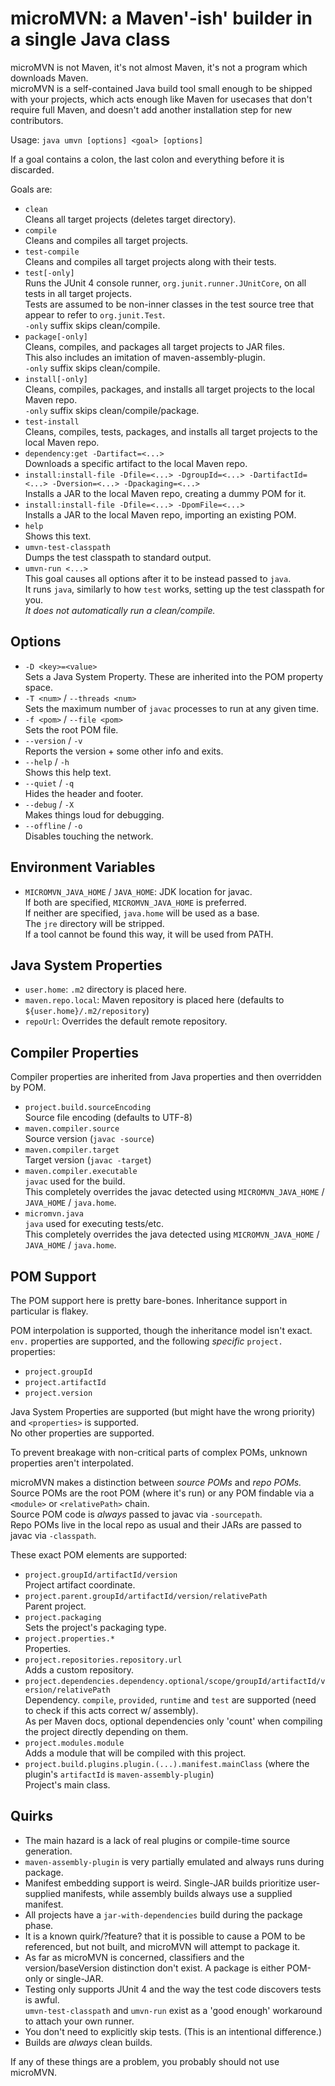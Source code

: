 # microMVN: a Maven'-ish' builder in a single Java class

microMVN is not Maven, it's not almost Maven, it's not a program which downloads Maven.\
microMVN is a self-contained Java build tool small enough to be shipped with your projects, which acts enough like Maven for usecases that don't require full Maven, and doesn't add another installation step for new contributors.

Usage: `java umvn [options] <goal> [options]`

If a goal contains a colon, the last colon and everything before it is discarded.

Goals are:

 * `clean`\
   Cleans all target projects (deletes target directory).
 * `compile`\
   Cleans and compiles all target projects.
 * `test-compile`\
   Cleans and compiles all target projects along with their tests.
 * `test[-only]`\
   Runs the JUnit 4 console runner, `org.junit.runner.JUnitCore`, on all tests in all target projects.\
   Tests are assumed to be non-inner classes in the test source tree that appear to refer to `org.junit.Test`.\
   `-only` suffix skips clean/compile.
 * `package[-only]`\
   Cleans, compiles, and packages all target projects to JAR files.\
   This also includes an imitation of maven-assembly-plugin.\
   `-only` suffix skips clean/compile.
 * `install[-only]`\
   Cleans, compiles, packages, and installs all target projects to the local Maven repo.\
   `-only` suffix skips clean/compile/package.
 * `test-install`\
   Cleans, compiles, tests, packages, and installs all target projects to the local Maven repo.
 * `dependency:get -Dartifact=<...>`\
   Downloads a specific artifact to the local Maven repo.
 * `install:install-file -Dfile=<...> -DgroupId=<...> -DartifactId=<...> -Dversion=<...> -Dpackaging=<...>`\
   Installs a JAR to the local Maven repo, creating a dummy POM for it.
 * `install:install-file -Dfile=<...> -DpomFile=<...>`\
   Installs a JAR to the local Maven repo, importing an existing POM.
 * `help`\
   Shows this text.
 * `umvn-test-classpath`\
   Dumps the test classpath to standard output.
 * `umvn-run <...>`\
   This goal causes all options after it to be instead passed to `java`.\
   It runs `java`, similarly to how `test` works, setting up the test classpath for you.\
   *It does not automatically run a clean/compile.*

## Options

 * `-D <key>=<value>`\
   Sets a Java System Property. These are inherited into the POM property space.
 * `-T <num>` / `--threads <num>`\
   Sets the maximum number of `javac` processes to run at any given time.
 * `-f <pom>` / `--file <pom>`\
   Sets the root POM file.
 * `--version` / `-v`\
   Reports the version + some other info and exits.
 * `--help` / `-h`\
   Shows this help text.
 * `--quiet` / `-q`\
   Hides the header and footer.
 * `--debug` / `-X`\
   Makes things loud for debugging.
 * `--offline` / `-o`\
   Disables touching the network.

## Environment Variables

 * `MICROMVN_JAVA_HOME` / `JAVA_HOME`: JDK location for javac.\
   If both are specified, `MICROMVN_JAVA_HOME` is preferred.\
   If neither are specified, `java.home` will be used as a base.\
   The `jre` directory will be stripped.\
   If a tool cannot be found this way, it will be used from PATH.

## Java System Properties

* `user.home`: `.m2` directory is placed here.
* `maven.repo.local`: Maven repository is placed here (defaults to `${user.home}/.m2/repository`)
* `repoUrl`: Overrides the default remote repository.

## Compiler Properties

Compiler properties are inherited from Java properties and then overridden by POM.

 * `project.build.sourceEncoding`\
   Source file encoding (defaults to UTF-8)
 * `maven.compiler.source`\
   Source version (`javac -source`)
 * `maven.compiler.target`\
   Target version (`javac -target`)
 * `maven.compiler.executable`\
   `javac` used for the build.\
   This completely overrides the javac detected using `MICROMVN_JAVA_HOME` / `JAVA_HOME` / `java.home`.
 * `micromvn.java`\
   `java` used for executing tests/etc.\
   This completely overrides the java detected using `MICROMVN_JAVA_HOME` / `JAVA_HOME` / `java.home`.

## POM Support

The POM support here is pretty bare-bones. Inheritance support in particular is flakey.

POM interpolation is supported, though the inheritance model isn't exact.\
`env.` properties are supported, and the following *specific* `project.` properties:

* `project.groupId`
* `project.artifactId`
* `project.version`

Java System Properties are supported (but might have the wrong priority) and `<properties>` is supported.\
No other properties are supported.

To prevent breakage with non-critical parts of complex POMs, unknown properties aren't interpolated.

microMVN makes a distinction between *source POMs* and *repo POMs.*\
Source POMs are the root POM (where it's run) or any POM findable via a `<module>` or `<relativePath>` chain.\
Source POM code is *always* passed to javac via `-sourcepath`.\
Repo POMs live in the local repo as usual and their JARs are passed to javac via `-classpath`.

These exact POM elements are supported:

* `project.groupId/artifactId/version`\
  Project artifact coordinate.
* `project.parent.groupId/artifactId/version/relativePath`\
  Parent project.
* `project.packaging`\
  Sets the project's packaging type.
* `project.properties.*`\
  Properties.
* `project.repositories.repository.url`\
  Adds a custom repository.
* `project.dependencies.dependency.optional/scope/groupId/artifactId/version/relativePath`\
  Dependency. `compile`, `provided`, `runtime` and `test` are supported (need to check if this acts correct w/ assembly).\
  As per Maven docs, optional dependencies only 'count' when compiling the project directly depending on them.
* `project.modules.module`\
  Adds a module that will be compiled with this project.
* `project.build.plugins.plugin.(...).manifest.mainClass` (where the plugin's `artifactId` is `maven-assembly-plugin`)\
  Project's main class.

## Quirks

* The main hazard is a lack of real plugins or compile-time source generation.
* `maven-assembly-plugin` is very partially emulated and always runs during package.
* Manifest embedding support is weird. Single-JAR builds prioritize user-supplied manifests, while assembly builds always use a supplied manifest.
* All projects have a `jar-with-dependencies` build during the package phase.
* It is a known quirk/?feature? that it is possible to cause a POM to be referenced, but not built, and microMVN will attempt to package it.
* As far as microMVN is concerned, classifiers and the version/baseVersion distinction don't exist. A package is either POM-only or single-JAR.
* Testing only supports JUnit 4 and the way the test code discovers tests is awful.\
  `umvn-test-classpath` and `umvn-run` exist as a 'good enough' workaround to attach your own runner.
* You don't need to explicitly skip tests. (This is an intentional difference.)
* Builds are *always* clean builds.

If any of these things are a problem, you probably should not use microMVN.

